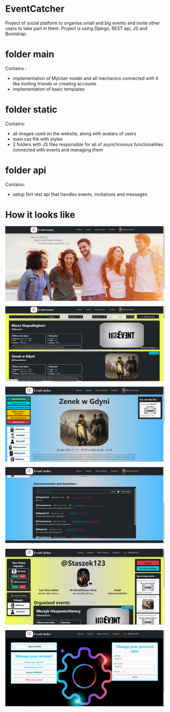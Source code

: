 # EventCatcher
Project of social platform to organise small and big events and invite other users to take part in them.  Project is using Django, REST api, JS and Bootstrap.

# folder main
Contains :
  - implementation of MyUser model and all mechanics connected with it like inviting friends or creating accounts
  - implementation of basic templates
  

# folder static
Contains:
  - all images used on the website, along with avatars of users
  - main.css file with styles
  - 2 folders with JS files responsible for all of asynchronous functionalities connected with events and managing them
  
# folder api
Contains:
  - setup fort rest api that handles events, invitations and messages

# How it looks like

![alt text](https://github.com/Procentaurus/EventCatcher/blob/master/Photos/1.png)


![alt text](https://github.com/Procentaurus/EventCatcher/blob/master/Photos/2.png)


![alt text](https://github.com/Procentaurus/EventCatcher/blob/master/Photos/3.png)


![alt text](https://github.com/Procentaurus/EventCatcher/blob/master/Photos/4.png)


![alt text](https://github.com/Procentaurus/EventCatcher/blob/master/Photos/5.png)


![alt text](https://github.com/Procentaurus/EventCatcher/blob/master/Photos/6.png)
